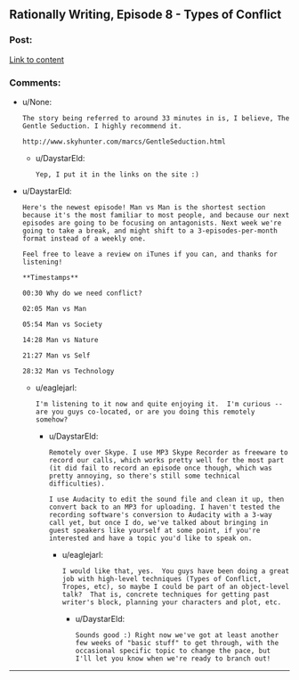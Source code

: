 ## Rationally Writing, Episode 8 - Types of Conflict

### Post:

[Link to content](http://www.daystareld.com/podcast/rationally-writing-8/)

### Comments:

- u/None:
  ```
  The story being referred to around 33 minutes in is, I believe, The Gentle Seduction. I highly recommend it. 

  http://www.skyhunter.com/marcs/GentleSeduction.html
  ```

  - u/DaystarEld:
    ```
    Yep, I put it in the links on the site :)
    ```

- u/DaystarEld:
  ```
  Here's the newest episode! Man vs Man is the shortest section because it's the most familiar to most people, and because our next episodes are going to be focusing on antagonists. Next week we're going to take a break, and might shift to a 3-episodes-per-month format instead of a weekly one. 

  Feel free to leave a review on iTunes if you can, and thanks for listening!

  **Timestamps**

  00:30 Why do we need conflict?

  02:05 Man vs Man

  05:54 Man vs Society

  14:28 Man vs Nature

  21:27 Man vs Self

  28:32 Man vs Technology
  ```

  - u/eaglejarl:
    ```
    I'm listening to it now and quite enjoying it.  I'm curious -- are you guys co-located, or are you doing this remotely somehow?
    ```

    - u/DaystarEld:
      ```
      Remotely over Skype. I use MP3 Skype Recorder as freeware to record our calls, which works pretty well for the most part (it did fail to record an episode once though, which was pretty annoying, so there's still some technical difficulties).

      I use Audacity to edit the sound file and clean it up, then convert back to an MP3 for uploading. I haven't tested the recording software's conversion to Audacity with a 3-way call yet, but once I do, we've talked about bringing in guest speakers like yourself at some point, if you're interested and have a topic you'd like to speak on.
      ```

      - u/eaglejarl:
        ```
        I would like that, yes.  You guys have been doing a great job with high-level techniques (Types of Conflict, Tropes, etc), so maybe I could be part of an object-level talk?  That is, concrete techniques for getting past writer's block, planning your characters and plot, etc.
        ```

        - u/DaystarEld:
          ```
          Sounds good :) Right now we've got at least another few weeks of "basic stuff" to get through, with the occasional specific topic to change the pace, but I'll let you know when we're ready to branch out!
          ```

---

